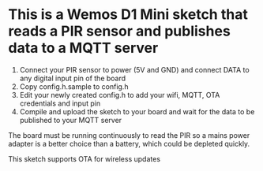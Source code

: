 # This is a Wemos D1 Mini sketch that reads a PIR sensor and publishes data to a MQTT server
 
1) Connect your PIR sensor to power (5V and GND) and connect DATA to any digital input pin of the board
2) Copy config.h.sample to config.h
3) Edit your newly created config.h to add your wifi, MQTT, OTA credentials and input pin 
4) Compile and upload the sketch to your board and wait for the data to be published to your MQTT server

The board must be running continuously to read the PIR so a mains power adapter is a better choice than a battery, which could be depleted quickly.

This sketch supports OTA for wireless updates